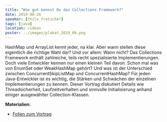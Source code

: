 ```yaml
---
title: "Wie gut kennst Du das Collections Framework?"
date: 2019-06-26
speaker: [thilo_frotscher]
tags: [java]
location: cideon
poster: ../images/plakat_2019_06.png
---
```


HashMap und ArrayList kennt jeder, na klar. Aber wann stellen diese eigentlich die richtige Wahl dar? Und vor allem:
Wann nicht? Das Collections Framework enthält zahlreiche, teils recht spezialisierte Implementierungen. Doch viele
Entwickler kennen nur einen kleinen Teil davon. Schon mal was von EnumSet oder WeakHashMap gehört? Und was ist der
Unterschied zwischen ConcurrentSkipListMap und ConcurrentHashMap? Für jeden Java-Entwickler ist es wichtig, die Stärken
und Schwächen der einzelnen Implementierungen zu kennen. Dieser Vortrag diskutiert Details wie Threadsicherheit,
Laufzeitverhalten und sinnvolle Initialisierung anhand einiger ausgewählter Collection-Klassen.

**Materialien:**

- [Folien zum Vortrag](/downloads/juggr_java_collections.pdf)

